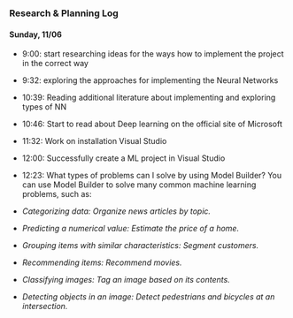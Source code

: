 ### Research & Planning Log
#### Sunday, 11/06
* 9:00: start researching ideas for the ways how to implement the project in the correct way
* 9:32: exploring the approaches for implementing the Neural Networks
* 10:39: Reading additional literature about implementing and exploring types of NN
* 10:46: Start to read about Deep learning on the official site of Microsoft
* 11:32: Work on installation Visual Studio
* 12:00: Successfully create a ML project in Visual Studio  
* 12:23: What types of problems can I solve by using Model Builder?
You can use Model Builder to solve many common machine learning problems, such as:

* _Categorizing data: Organize news articles by topic._
* _Predicting a numerical value: Estimate the price of a home._
* _Grouping items with similar characteristics: Segment customers._
* _Recommending items: Recommend movies._
* _Classifying images: Tag an image based on its contents._
* _Detecting objects in an image: Detect pedestrians and bicycles at an intersection._